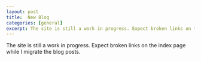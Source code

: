 ```yaml
---
layout: post
title:  New Blog
categories: [general]
excerpt: The site is still a work in progress. Expect broken links on the index page while I migrate the blog posts.
---
```


The site is still a work in progress. Expect broken links on the index page while I migrate the blog posts.
<br>
<br>